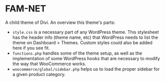 # FAM-NET

A child theme of Divi. An overview this theme's parts:

* `style.css` is a necessary part of any WordPress theme. This stylesheet has the header info (theme name, etc) that WordPress needs to list the theme on Dashboard > Themes. Custom styles could also be added here if you see fit.
* `functions.php` handles some of the theme setup, as well as the implementation of some WordPress hooks that are necessary to modify the way that WooCommerce works.
* `woocommerce/global/sidebar.php` helps us to load the proper sidebar for a given product category.
